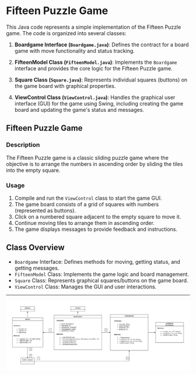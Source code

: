 # Fifteen Puzzle Game

This Java code represents a simple implementation of the Fifteen Puzzle game. The code is organized into several classes:

1. **Boardgame Interface (`Boardgame.java`)**: Defines the contract for a board game with move functionality and status tracking.

2. **FifteenModel Class (`FifteenModel.java`)**: Implements the `Boardgame` interface and provides the core logic for the Fifteen Puzzle game.

3. **Square Class (`Square.java`)**: Represents individual squares (buttons) on the game board with graphical properties.

4. **ViewControl Class (`ViewControl.java`)**: Handles the graphical user interface (GUI) for the game using Swing, including creating the game board and updating the game's status and messages.

## Fifteen Puzzle Game

### Description

The Fifteen Puzzle game is a classic sliding puzzle game where the objective is to arrange the numbers in ascending order by sliding the tiles into the empty square.

### Usage

1. Compile and run the `ViewControl` class to start the game GUI.
2. The game board consists of a grid of squares with numbers (represented as buttons).
3. Click on a numbered square adjacent to the empty square to move it.
4. Continue moving tiles to arrange them in ascending order.
5. The game displays messages to provide feedback and instructions.

## Class Overview

- `Boardgame` Interface: Defines methods for moving, getting status, and getting messages.
- `FifteenModel` Class: Implements the game logic and board management.
- `Square` Class: Represents graphical squares/buttons on the game board.
- `ViewControl` Class: Manages the GUI and user interactions.

---

![FifteenModel_Diagram](FifteenModel_Diagram.jpg)


